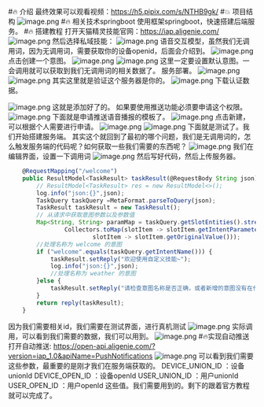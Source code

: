 #🔥  介绍
最终效果可以观看视频：https://h5.pipix.com/s/NTHB9gk/
#💥  项目结构
![image.png](https://ucc.alicdn.com/pic/developer-ecology/1c5696dd4aef487f9cf8685a87346bbf.png)
#🔥  相关技术springboot
使用框架springboot，快速搭建后端服务。
#🔥  搭建教程
打开天猫精灵技能官网：https://iap.aligenie.com/
![image.png](https://ucc.alicdn.com/pic/developer-ecology/4d3b8977ac6d433ab26d00e3f1b338e2.png)
然后选择私域技能：
![image.png](https://ucc.alicdn.com/pic/developer-ecology/73fea72fda114d5b8ff723f22685727e.png)
语音交互模型，虽然我们无调用词，因为无调用词，需要获取你的设备openid，后面会介绍到。
![image.png](https://ucc.alicdn.com/pic/developer-ecology/3bf3bcf0778643bbb7cb72c8d88ef8a1.png)
点击创建一个意图。
![image.png](https://ucc.alicdn.com/pic/developer-ecology/60c90f2732184c9c8c63725d3c365500.png)
![image.png](https://ucc.alicdn.com/pic/developer-ecology/967176c9065641f6baf05dea599a831a.png)
这里一定要设置默认意图。一会调用就可以获取到我们无调用词的相关数据了。
服务部署。
![image.png](https://ucc.alicdn.com/pic/developer-ecology/1f60de1c3f074a82862e65b5b534145e.png)
![image.png](https://ucc.alicdn.com/pic/developer-ecology/693ccebca4434aa2b3bd917732d3ebcb.png)
其实这里就是验证这个服务器是你的。
![image.png](https://ucc.alicdn.com/pic/developer-ecology/43993dab7fce4778a02ca0788ea2fef1.png)
下载认证数据。

![image.png](https://ucc.alicdn.com/pic/developer-ecology/da69f25d9867432a94439e588ad862a3.png)
这就是添加好了的。
如果要使用推送功能必须要申请这个权限。
![image.png](https://ucc.alicdn.com/pic/developer-ecology/657ea84a268244ff8e74ce981d858a34.png)
下面就是申请推送语音播报的模板了。
![image.png](https://ucc.alicdn.com/pic/developer-ecology/f01acb700f264b6698407ec0bd2ca0a9.png)
点击新建，可以根据个人需要进行申请。
![image.png](https://ucc.alicdn.com/pic/developer-ecology/453025e745134753af1e28f2e4703277.png)
![image.png](https://ucc.alicdn.com/pic/developer-ecology/ac27d7d5e22c42f19bf9b6deb9ede101.png)
下面就是测试了。我们开始搭建服务端。
其实这个就回到了最初的哪个问题，我们是无调用词的，怎么触发服务端的代码呢？如何获取一些我们需要的东西呢？
![image.png](https://ucc.alicdn.com/pic/developer-ecology/28e1dce4056f4da4b0b665c74b0fb029.png)
我们在编辑界面，设置一下调用词
![image.png](https://ucc.alicdn.com/pic/developer-ecology/74c48598becb4dcba045cc819fd36319.png)
然后写好代码，然后上传服务器。
```js
    @RequestMapping("/welcome")
    public ResultModel<TaskResult> taskResult(@RequestBody String json){
        // ResultModel<TaskResult> res = new ResultModel<>();
        log.info("json:{}",json);
        TaskQuery taskQuery =MetaFormat.parseToQuery(json);
        TaskResult taskResult = new TaskResult();
        // 从请求中获取意图参数以及参数值
        Map<String, String> paramMap = taskQuery.getSlotEntities().stream().collect(
                Collectors.toMap(slotItem -> slotItem.getIntentParameterName(),
                        slotItem -> slotItem.getOriginalValue()));
        //处理名称为 welcome 的意图
        if ("welcome".equals(taskQuery.getIntentName())) {
            taskResult.setReply("欢迎使用自定义技能~");
            log.info("json:{}",json);
            //处理名称为 weather 的意图
        }else {
            taskResult.setReply("请检查意图名称是否正确，或者新增的意图没有在代码里添加对应的处理分支。");
        }
        return reply(taskResult);
    }
```  
因为我们需要相关id，我们需要在测试界面，进行真机测试
![image.png](https://ucc.alicdn.com/pic/developer-ecology/0fbaf4781c864eaea7e9865e85fb742c.png)
实际调用，可以看到我们需要的数据，我们可以用到。
![image.png](https://ucc.alicdn.com/pic/developer-ecology/274ecd65615649c8998fb7f389773207.png)
#🔥实现自动推送
打开自动推送:
https://open-api.aligenie.com/?version=iap_1.0&apiName=PushNotifications
![image.png](https://ucc.alicdn.com/pic/developer-ecology/5698bdb0876a4a45be4b4612cef8ec9b.png)
可以看到我们需要这些参数，最重要的是刚才我们在服务端获取的。
DEVICE_UNION_ID ：设备unionId
DEVICE_OPEN_ID ：设备openId
USER_UNION_ID ：用户unionId
USER_OPEN_ID ：用户openId
这些值。我们需要用到的。剩下的跟着官方教程就可以完成了。
